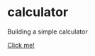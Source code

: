 # calculator
Building a simple calculator 

<a href="https://budy6991.github.io/calculator/" target="_blank">Click me!</a>
